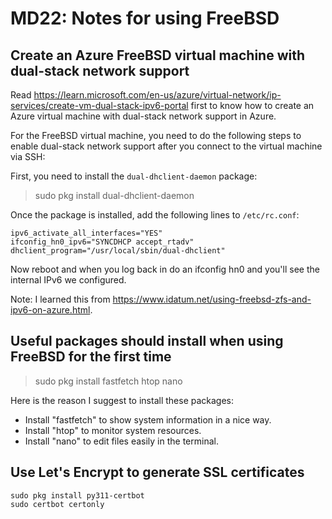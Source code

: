 ﻿# MD22: Notes for using FreeBSD

## Create an Azure FreeBSD virtual machine with dual-stack network support

Read https://learn.microsoft.com/en-us/azure/virtual-network/ip-services/create-vm-dual-stack-ipv6-portal
first to know how to create an Azure virtual machine with dual-stack network
support in Azure.

For the FreeBSD virtual machine, you need to do the following steps to enable
dual-stack network support after you connect to the virtual machine via SSH:

First, you need to install the `dual-dhclient-daemon` package:

> sudo pkg install dual-dhclient-daemon

Once the package is installed, add the following lines to `/etc/rc.conf`:

```
ipv6_activate_all_interfaces="YES"
ifconfig_hn0_ipv6="SYNCDHCP accept_rtadv"
dhclient_program="/usr/local/sbin/dual-dhclient"
```

Now reboot and when you log back in do an ifconfig hn0 and you'll see the
internal IPv6 we configured.

Note: I learned this from https://www.idatum.net/using-freebsd-zfs-and-ipv6-on-azure.html.

## Useful packages should install when using FreeBSD for the first time

> sudo pkg install fastfetch htop nano

Here is the reason I suggest to install these packages:

- Install "fastfetch" to show system information in a nice way.
- Install "htop" to monitor system resources.
- Install "nano" to edit files easily in the terminal.

## Use Let's Encrypt to generate SSL certificates

```
sudo pkg install py311-certbot
sudo certbot certonly
```
